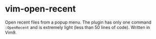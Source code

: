 # vim-open-recent

Open recent files from a popup menu. The plugin has only one command
`:OpenRecent` and is extremely light (less than 50 lines of code). Written in
Vim9.

